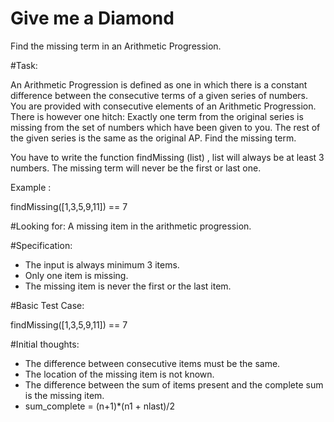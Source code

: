 # Give me a Diamond

Find the missing term in an Arithmetic Progression.

#Task:

An Arithmetic Progression is defined as one in which there is a constant difference between the consecutive terms of a given series of numbers. You are provided with consecutive elements of an Arithmetic Progression. There is however one hitch: Exactly one term from the original series is missing from the set of numbers which have been given to you. The rest of the given series is the same as the original AP. Find the missing term.

You have to write the function findMissing (list) , list will always be at least 3 numbers. The missing term will never be the first or last one.

Example :

findMissing([1,3,5,9,11]) == 7

#Looking for:
A missing item in the arithmetic progression.

#Specification:

- The input is always minimum 3 items.
- Only one item is missing.
- The missing item is never the first or the last item.

#Basic Test Case:

findMissing([1,3,5,9,11]) == 7


#Initial thoughts:
- The difference between consecutive items must be the same.
- The location of the missing item is not known.
- The difference between the sum of items present and the complete sum is the missing item.
- sum_complete = (n+1)*(n1 + nlast)/2



